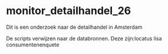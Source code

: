 # monitor_detailhandel_26
Dit
is
een
onderzoek
naar
de
detailhandel
in
Amsterdam

De
scripts
verwijzen
naar
de
databronnen.
Deze
zijn:locatus
lisa
consumentenenquete
